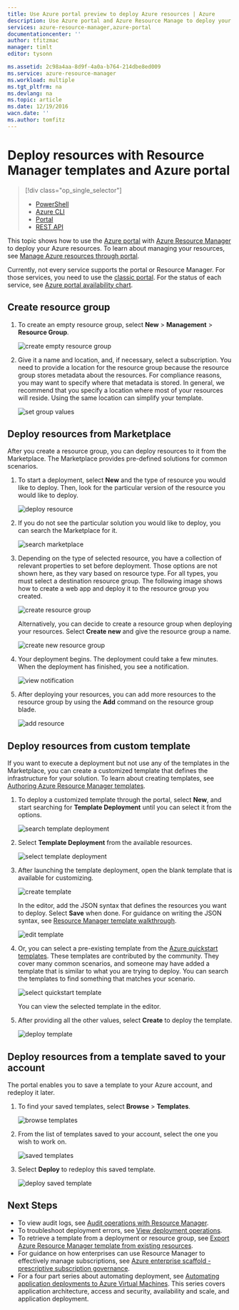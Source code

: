 ```yaml
---
title: Use Azure portal preview to deploy Azure resources | Azure
description: Use Azure portal and Azure Resource Manage to deploy your resources.
services: azure-resource-manager,azure-portal
documentationcenter: ''
author: tfitzmac
manager: timlt
editor: tysonn

ms.assetid: 2c98a4aa-8d9f-4a0a-b764-214dbe8ed009
ms.service: azure-resource-manager
ms.workload: multiple
ms.tgt_pltfrm: na
ms.devlang: na
ms.topic: article
ms.date: 12/19/2016
wacn.date: ''
ms.author: tomfitz
---
```


# Deploy resources with Resource Manager templates and Azure portal
> [!div class="op_single_selector"]
> * [PowerShell](resource-group-template-deploy.md)
> * [Azure CLI](resource-group-template-deploy-cli.md)
> * [Portal](resource-group-template-deploy-portal.md)
> * [REST API](resource-group-template-deploy-rest.md)
> 
> 

This topic shows how to use the [Azure portal](https://portal.azure.cn) with [Azure Resource Manager](./resource-group-overview.md) to deploy your Azure resources. To learn about managing your resources, see [Manage Azure resources through portal](./resource-group-portal.md).

Currently, not every service supports the portal or Resource Manager. For those services, you need to use
the [classic portal](https://manage.windowsazure.cn).  For the status of each service, see [Azure portal availability chart](https://azure.microsoft.com/features/azure-portal/availability/).

## <a name="create-resource-group"></a>Create resource group
1. To create an empty resource group, select **New** > **Management** > **Resource Group**.

    ![create empty resource group](./media/resource-group-template-deploy-portal/create-empty-group.png)
2. Give it a name and location, and, if necessary, select a subscription. You need to provide a location for the resource group because the resource group stores metadata about the resources. For compliance reasons, you may want to specify where that metadata is stored. In general, we recommend that you specify a location where most of your resources will reside. Using the same location can simplify your template.

    ![set group values](./media/resource-group-template-deploy-portal/set-group-properties.png)

## Deploy resources from Marketplace
After you create a resource group, you can deploy resources to it from the Marketplace. The Marketplace provides pre-defined solutions for common scenarios.

1. To start a deployment, select **New** and the type of resource you would like to deploy. Then, look for the particular version of the resource you would like to deploy.

    ![deploy resource](./media/resource-group-template-deploy-portal/deploy-resource.png)
2. If you do not see the particular solution you would like to deploy, you can search the Marketplace for it.

    ![search marketplace](./media/resource-group-template-deploy-portal/search-resource.png)
3. Depending on the type of selected resource, you have a collection of relevant properties to set before deployment. Those options are not shown here, as they vary based on resource type. For all types, you must select a destination resource group. The following image shows how to create a web app and deploy it to the resource group you created.

    ![create resource group](./media/resource-group-template-deploy-portal/select-existing-group.png)

    Alternatively, you can decide to create a resource group when deploying your resources. Select **Create new** and give the resource group a name.

    ![create new resource group](./media/resource-group-template-deploy-portal/select-new-group.png)
4. Your deployment begins. The deployment could take a few minutes. When the deployment has finished, you see a notification.

    ![view notification](./media/resource-group-template-deploy-portal/view-notification.png)
5. After deploying your resources, you can add more resources to the resource group by using the **Add** command on the resource group blade.

    ![add resource](./media/resource-group-template-deploy-portal/add-resource.png)

## <a name="deploy-resources-from-custom-template"></a>Deploy resources from custom template
If you want to execute a deployment but not use any of the templates in the Marketplace, you can create a customized template that defines the infrastructure for your solution. To learn about creating templates, see [Authoring Azure Resource Manager templates](./resource-group-authoring-templates.md).

1. To deploy a customized template through the portal, select **New**, and start searching for **Template Deployment** until you can select it from the options.

    ![search template deployment](./media/resource-group-template-deploy-portal/search-template.png)
2. Select **Template Deployment** from the available resources.

    ![select template deployment](./media/resource-group-template-deploy-portal/select-template.png)
3. After launching the template deployment, open the blank template that is available for customizing.

    ![create template](./media/resource-group-template-deploy-portal/show-custom-template.png)

    In the editor, add the JSON syntax that defines the resources you want to deploy. Select **Save** when done. For guidance on writing the JSON syntax, see [Resource Manager template walkthrough](./resource-manager-template-walkthrough.md).

    ![edit template](./media/resource-group-template-deploy-portal/edit-template.png)
4. Or, you can select a pre-existing template from the [Azure quickstart templates](https://azure.microsoft.com/zh-cn/documentation/templates/). These templates are contributed by the community. They cover many common scenarios, and someone may have added a template that is similar to what you are trying to deploy. You can search the templates to find something that matches your scenario.

    ![select quickstart template](./media/resource-group-template-deploy-portal/select-quickstart-template.png)

    You can view the selected template in the editor.
5. After providing all the other values, select **Create** to deploy the template. 

    ![deploy template](./media/resource-group-template-deploy-portal/create-custom-deploy.png)

## Deploy resources from a template saved to your account
The portal enables you to save a template to your Azure account, and redeploy it later.

1. To find your saved templates, select **Browse** > **Templates**.

    ![browse templates](./media/resource-group-template-deploy-portal/browse-templates.png)
2. From the list of templates saved to your account, select the one you wish to work on.

    ![saved templates](./media/resource-group-template-deploy-portal/saved-templates.png)
3. Select **Deploy** to redeploy this saved template.

    ![deploy saved template](./media/resource-group-template-deploy-portal/deploy-saved-template.png)

## Next Steps
* To view audit logs, see [Audit operations with Resource Manager](./resource-group-audit.md).
* To troubleshoot deployment errors, see [View deployment operations](./resource-manager-deployment-operations.md).
* To retrieve a template from a deployment or resource group, see [Export Azure Resource Manager template from existing resources](./resource-manager-export-template.md).
* For guidance on how enterprises can use Resource Manager to effectively manage subscriptions, see [Azure enterprise scaffold - prescriptive subscription governance](./resource-manager-subscription-governance.md).
* For a four part series about automating deployment, see [Automating application deployments to Azure Virtual Machines](../virtual-machines/virtual-machines-windows-dotnet-core-1-landing.md?toc=%2fazure%2fvirtual-machines%2fwindows%2ftoc.json). This series covers application architecture, access and security, availability and scale, and application deployment.
